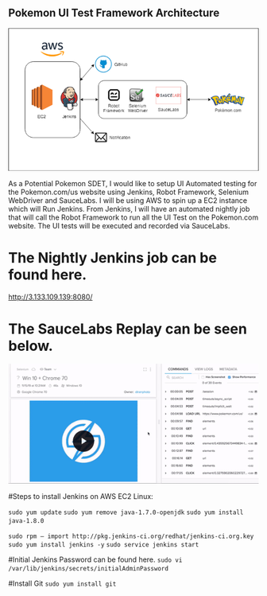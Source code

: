 ## Pokemon UI Test Framework Architecture

![Test Framework Architecture](Pokemon.png)


As a Potential Pokemon SDET, I would like to setup UI Automated testing for the Pokemon.com/us website using Jenkins, Robot Framework, Selenium WebDriver and SauceLabs.
I will be using AWS to spin up a EC2 instance which will Run Jenkins. From Jenkins, I will have an automated nightly job that will call the Robot Framework to run all the UI Test on the Pokemon.com website.
The UI tests will be executed and recorded via SauceLabs.

# The Nightly Jenkins job can be found here.

http://3.133.109.139:8080/

# The SauceLabs Replay can be seen below.

![SauceLab_Replau](saucelab_replay.gif)

#Steps to install Jenkins on AWS EC2 Linux:

   `sudo yum update`
   `sudo yum remove java-1.7.0-openjdk`
   `sudo yum install java-1.8.0`

   `sudo rpm — import http://pkg.jenkins-ci.org/redhat/jenkins-ci.org.key`
   `sudo yum install jenkins -y`
   `sudo service jenkins start`

#Initial Jenkins Password can be found here.
   `sudo vi /var/lib/jenkins/secrets/initialAdminPassword`

#Install Git
    `sudo yum install git`

